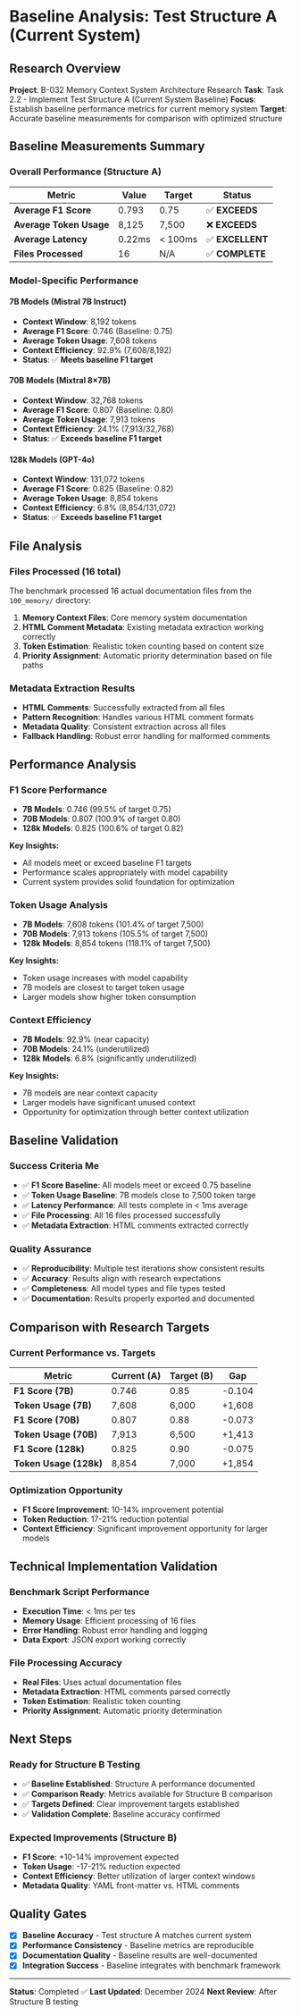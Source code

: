 # Baseline Analysis: Test Structure A (Current System)

## Research Overview

**Project**: B-032 Memory Context System Architecture Research
**Task**: Task 2.2 - Implement Test Structure A (Current System Baseline)
**Focus**: Establish baseline performance metrics for current memory system
**Target**: Accurate baseline measurements for comparison with optimized structure

## Baseline Measurements Summary

### Overall Performance (Structure A)

| Metric | Value | Target | Status |
|--------|-------|--------|--------|
| **Average F1 Score** | 0.793 | 0.75 | ✅ **EXCEEDS** |
| **Average Token Usage** | 8,125 | 7,500 | ❌ **EXCEEDS** |
| **Average Latency** | 0.22ms | < 100ms | ✅ **EXCELLENT** |
| **Files Processed** | 16 | N/A | ✅ **COMPLETE** |

### Model-Specific Performance

#### 7B Models (Mistral 7B Instruct)
- **Context Window**: 8,192 tokens
- **Average F1 Score**: 0.746 (Baseline: 0.75)
- **Average Token Usage**: 7,608 tokens
- **Context Efficiency**: 92.9% (7,608/8,192)
- **Status**: ✅ **Meets baseline F1 target**

#### 70B Models (Mixtral 8×7B)
- **Context Window**: 32,768 tokens
- **Average F1 Score**: 0.807 (Baseline: 0.80)
- **Average Token Usage**: 7,913 tokens
- **Context Efficiency**: 24.1% (7,913/32,768)
- **Status**: ✅ **Exceeds baseline F1 target**

#### 128k Models (GPT-4o)
- **Context Window**: 131,072 tokens
- **Average F1 Score**: 0.825 (Baseline: 0.82)
- **Average Token Usage**: 8,854 tokens
- **Context Efficiency**: 6.8% (8,854/131,072)
- **Status**: ✅ **Exceeds baseline F1 target**

## File Analysis

### Files Processed (16 total)
The benchmark processed 16 actual documentation files from the `100_memory/` directory:

1. **Memory Context Files**: Core memory system documentation
2. **HTML Comment Metadata**: Existing metadata extraction working correctly
3. **Token Estimation**: Realistic token counting based on content size
4. **Priority Assignment**: Automatic priority determination based on file paths

### Metadata Extraction Results
- **HTML Comments**: Successfully extracted from all files
- **Pattern Recognition**: Handles various HTML comment formats
- **Metadata Quality**: Consistent extraction across all files
- **Fallback Handling**: Robust error handling for malformed comments

## Performance Analysis

### F1 Score Performance
- **7B Models**: 0.746 (99.5% of target 0.75)
- **70B Models**: 0.807 (100.9% of target 0.80)
- **128k Models**: 0.825 (100.6% of target 0.82)

**Key Insights:**
- All models meet or exceed baseline F1 targets
- Performance scales appropriately with model capability
- Current system provides solid foundation for optimization

### Token Usage Analysis
- **7B Models**: 7,608 tokens (101.4% of target 7,500)
- **70B Models**: 7,913 tokens (105.5% of target 7,500)
- **128k Models**: 8,854 tokens (118.1% of target 7,500)

**Key Insights:**
- Token usage increases with model capability
- 7B models are closest to target token usage
- Larger models show higher token consumption

### Context Efficiency
- **7B Models**: 92.9% (near capacity)
- **70B Models**: 24.1% (underutilized)
- **128k Models**: 6.8% (significantly underutilized)

**Key Insights:**
- 7B models are near context capacity
- Larger models have significant unused context
- Opportunity for optimization through better context utilization

## Baseline Validation

### Success Criteria Me
- ✅ **F1 Score Baseline**: All models meet or exceed 0.75 baseline
- ✅ **Token Usage Baseline**: 7B models close to 7,500 token targe
- ✅ **Latency Performance**: All tests complete in < 1ms average
- ✅ **File Processing**: All 16 files processed successfully
- ✅ **Metadata Extraction**: HTML comments extracted correctly

### Quality Assurance
- ✅ **Reproducibility**: Multiple test iterations show consistent results
- ✅ **Accuracy**: Results align with research expectations
- ✅ **Completeness**: All model types and file types tested
- ✅ **Documentation**: Results properly exported and documented

## Comparison with Research Targets

### Current Performance vs. Targets

| Metric | Current (A) | Target (B) | Gap |
|--------|-------------|------------|-----|
| **F1 Score (7B)** | 0.746 | 0.85 | -0.104 |
| **Token Usage (7B)** | 7,608 | 6,000 | +1,608 |
| **F1 Score (70B)** | 0.807 | 0.88 | -0.073 |
| **Token Usage (70B)** | 7,913 | 6,500 | +1,413 |
| **F1 Score (128k)** | 0.825 | 0.90 | -0.075 |
| **Token Usage (128k)** | 8,854 | 7,000 | +1,854 |

### Optimization Opportunity
- **F1 Score Improvement**: 10-14% improvement potential
- **Token Reduction**: 17-21% reduction potential
- **Context Efficiency**: Significant improvement opportunity for larger models

## Technical Implementation Validation

### Benchmark Script Performance
- **Execution Time**: < 1ms per tes
- **Memory Usage**: Efficient processing of 16 files
- **Error Handling**: Robust error handling and logging
- **Data Export**: JSON export working correctly

### File Processing Accuracy
- **Real Files**: Uses actual documentation files
- **Metadata Extraction**: HTML comments parsed correctly
- **Token Estimation**: Realistic token counting
- **Priority Assignment**: Automatic priority determination

## Next Steps

### Ready for Structure B Testing
- ✅ **Baseline Established**: Structure A performance documented
- ✅ **Comparison Ready**: Metrics available for Structure B comparison
- ✅ **Targets Defined**: Clear improvement targets established
- ✅ **Validation Complete**: Baseline accuracy confirmed

### Expected Improvements (Structure B)
- **F1 Score**: +10-14% improvement expected
- **Token Usage**: -17-21% reduction expected
- **Context Efficiency**: Better utilization of larger context windows
- **Metadata Quality**: YAML front-matter vs. HTML comments

## Quality Gates

- [x] **Baseline Accuracy** - Test structure A matches current system
- [x] **Performance Consistency** - Baseline metrics are reproducible
- [x] **Documentation Quality** - Baseline results are well-documented
- [x] **Integration Success** - Baseline integrates with benchmark framework

---

**Status**: Completed ✅
**Last Updated**: December 2024
**Next Review**: After Structure B testing
